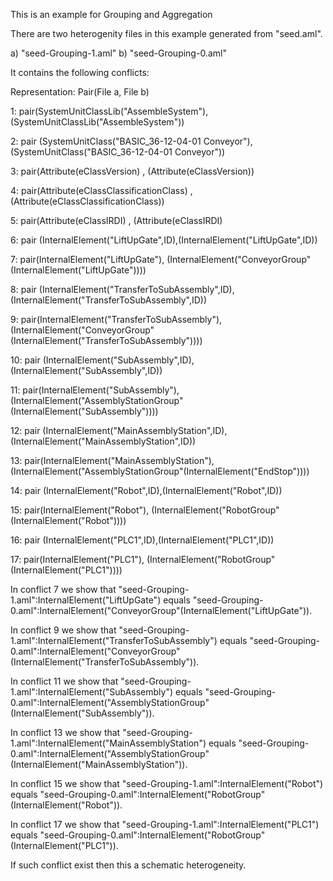 This is an example for Grouping and Aggregation

There are two heterogenity files in this example generated from "seed.aml".

a) "seed-Grouping-1.aml"
b) "seed-Grouping-0.aml"

It contains the following conflicts:

Representation: Pair(File a, File b)

1: pair(SystemUnitClassLib("AssembleSystem"), (SystemUnitClassLib("AssembleSystem"))

2: pair (SystemUnitClass("BASIC_36-12-04-01 Conveyor"),(SystemUnitClass("BASIC_36-12-04-01 Conveyor"))

3: pair(Attribute(eClassVersion) , (Attribute(eClassVersion))

4: pair(Attribute(eClassClassificationClass) , (Attribute(eClassClassificationClass))

5: pair(Attribute(eClassIRDI) , (Attribute(eClassIRDI)



6: pair (InternalElement("LiftUpGate",ID),(InternalElement("LiftUpGate",ID))

7: pair(InternalElement("LiftUpGate"), (InternalElement("ConveyorGroup"(InternalElement("LiftUpGate"))))


8: pair (InternalElement("TransferToSubAssembly",ID),(InternalElement("TransferToSubAssembly",ID))

9: pair(InternalElement("TransferToSubAssembly"), (InternalElement("ConveyorGroup"(InternalElement("TransferToSubAssembly"))))


10: pair (InternalElement("SubAssembly",ID),(InternalElement("SubAssembly",ID))

11: pair(InternalElement("SubAssembly"), (InternalElement("AssemblyStationGroup"(InternalElement("SubAssembly"))))


12: pair (InternalElement("MainAssemblyStation",ID),(InternalElement("MainAssemblyStation",ID))

13: pair(InternalElement("MainAssemblyStation"), (InternalElement("AssemblyStationGroup"(InternalElement("EndStop"))))


14: pair (InternalElement("Robot",ID),(InternalElement("Robot",ID))

15: pair(InternalElement("Robot"), (InternalElement("RobotGroup"(InternalElement("Robot"))))


16: pair (InternalElement("PLC1",ID),(InternalElement("PLC1",ID))

17: pair(InternalElement("PLC1"), (InternalElement("RobotGroup"(InternalElement("PLC1"))))






In conflict 7 we show that "seed-Grouping-1.aml":InternalElement("LiftUpGate") equals "seed-Grouping-0.aml":InternalElement("ConveyorGroup"(InternalElement("LiftUpGate")). 

In conflict 9 we show that "seed-Grouping-1.aml":InternalElement("TransferToSubAssembly") equals "seed-Grouping-0.aml":InternalElement("ConveyorGroup"(InternalElement("TransferToSubAssembly")). 

In conflict 11 we show that "seed-Grouping-1.aml":InternalElement("SubAssembly") equals "seed-Grouping-0.aml":InternalElement("AssemblyStationGroup"(InternalElement("SubAssembly")). 

In conflict 13 we show that "seed-Grouping-1.aml":InternalElement("MainAssemblyStation") equals "seed-Grouping-0.aml":InternalElement("AssemblyStationGroup"(InternalElement("MainAssemblyStation")). 

In conflict 15 we show that "seed-Grouping-1.aml":InternalElement("Robot") equals "seed-Grouping-0.aml":InternalElement("RobotGroup"(InternalElement("Robot")). 

In conflict 17 we show that "seed-Grouping-1.aml":InternalElement("PLC1") equals "seed-Grouping-0.aml":InternalElement("RobotGroup"(InternalElement("PLC1")). 




If such conflict exist then this a schematic heterogeneity.